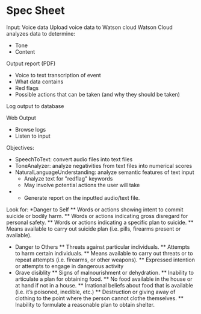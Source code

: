 # Spec Sheet

Input: Voice data
Upload voice data to Watson cloud
Watson Cloud analyzes data to determine:
* Tone
* Content

Output report (PDF)
* Voice to text transcription of event
* What data contains
* Red flags
* Possible actions that can be taken (and why they should be taken)

Log output to database


Web Output
* Browse logs
* Listen to input


Objectives:
* SpeechToText: convert audio files into text files
* ToneAnalyzer: analyze negativities from text files into numerical scores
* NaturalLanguageUnderstanding: analyze semantic features of text input
    - Analyze text for "redflag" keywords
    - May involve potential actions the user will take
* * Generate report on the inputted audio/text file.


Look for:
*Danger to Self
** Words or actions showing intent to commit suicide or bodily harm.
** Words or actions indicating gross disregard for personal safety.
** Words or actions indicating a specific plan to suicide.
** Means available to carry out suicide plan (i.e. pills, firearms present or
available).
* Danger to Others
** Threats against particular individuals.
** Attempts to harm certain individuals.
** Means available to carry out threats or to repeat attempts (i.e.
firearms, or other weapons).
** Expressed intention or attempts to engage in dangerous activity
* Grave disiblity
** Signs of malnourishment or dehydration.
** Inability to articulate a plan for obtaining food.
** No food available in the house or at hand if not in a house.
** Irrational beliefs about food that is available (i.e. it’s poisoned, inedible, etc.)
** Destruction or giving away of clothing to the point where the person cannot clothe themselves.
** Inability to formulate a reasonable plan to obtain shelter.
